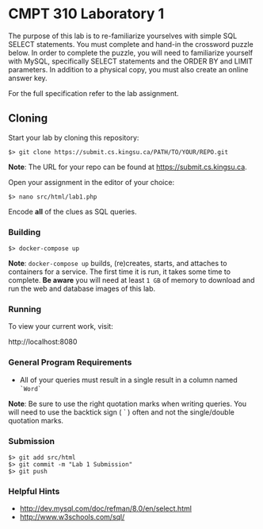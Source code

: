 # CMPT 310 Laboratory 1

The purpose of this lab is to re-familiarize yourselves with simple
SQL SELECT statements. You must complete and hand-in the crossword puzzle below. In order to complete the puzzle, you will need to familiarize yourself with MySQL, specifically SELECT statements and the ORDER BY and LIMIT parameters.
In addition to a physical copy, you must also create an online answer key.

For the full specification refer to the lab assignment.

## Cloning

Start your lab by cloning this repository:

```
$> git clone https://submit.cs.kingsu.ca/PATH/TO/YOUR/REPO.git
```

**Note**: The URL for your repo can be found at https://submit.cs.kingsu.ca.

Open your assignment in the editor of your choice:

```
$> nano src/html/lab1.php
```

Encode **all** of the clues as SQL queries.

### Building

```
$> docker-compose up
```

**Note**: `docker-compose up` builds, (re)creates, starts, and attaches to containers for a service. The first time it is run, it takes some time to complete.
**Be aware** you will need at least `1 GB` of memory to download and run the web and database images of this lab.

### Running

To view your current work, visit:

http://localhost:8080

### General Program Requirements

- All of your queries must result in a single result in a column named `` `Word` ``

**Note**: Be sure to use the right quotation marks when writing queries. You will need to use the backtick sign ( ` ) often and not the single/double quotation marks.

### Submission

```
$> git add src/html
$> git commit -m "Lab 1 Submission"
$> git push
```

### Helpful Hints

- http://dev.mysql.com/doc/refman/8.0/en/select.html
- http://www.w3schools.com/sql/
